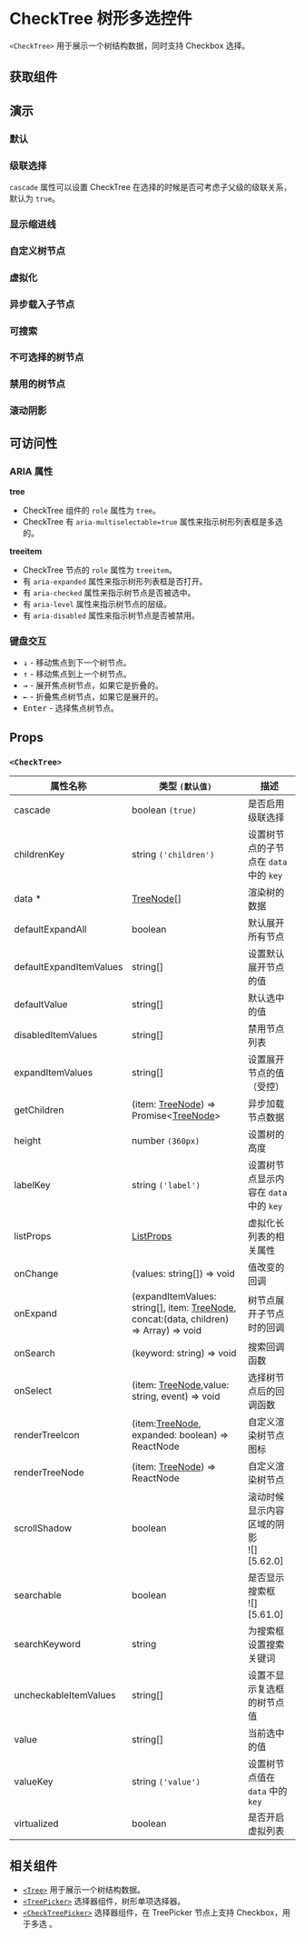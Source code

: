 # CheckTree 树形多选控件

`<CheckTree>` 用于展示一个树结构数据，同时支持 Checkbox 选择。

## 获取组件

<!--{include:<import-guide>}-->

## 演示

### 默认

<!--{include:`basic.md`}-->

### 级联选择

`cascade` 属性可以设置 CheckTree 在选择的时候是否可考虑子父级的级联关系，默认为 `true`。

<!--{include:`cascade.md`}-->

### 显示缩进线

<!--{include:`show-indent-line.md`}-->

### 自定义树节点

<!--{include:`custom.md`}-->

### 虚拟化

<!--{include:`virtualized.md`}-->

### 异步载入子节点

<!--{include:`async.md`}-->

### 可搜索

<!--{include:`searchable.md`}-->

### 不可选择的树节点

<!--{include:`uncheckable.md`}-->

### 禁用的树节点

<!--{include:`disabled.md`}-->

### 滚动阴影

<!--{include:`scroll-shadow.md`}-->

## 可访问性

### ARIA 属性

**tree**

- CheckTree 组件的 `role` 属性为 `tree`。
- CheckTree 有 `aria-multiselectable=true` 属性来指示树形列表框是多选的。

**treeitem**

- CheckTree 节点的 `role` 属性为 `treeitem`。
- 有 `aria-expanded` 属性来指示树形列表框是否打开。
- 有 `aria-checked` 属性来指示树节点是否被选中。
- 有 `aria-level` 属性来指示树节点的层级。
- 有 `aria-disabled` 属性来指示树节点是否被禁用。

### 键盘交互

- <kbd>↓</kbd> - 移动焦点到下一个树节点。
- <kbd>↑</kbd> - 移动焦点到上一个树节点。
- <kbd>→</kbd> - 展开焦点树节点，如果它是折叠的。
- <kbd>←</kbd> - 折叠焦点树节点，如果它是展开的。
- <kbd>Enter</kbd> - 选择焦点树节点。

## Props

### `<CheckTree>`

| 属性名称                | 类型 `(默认值)`                                                                                | 描述                                       |
| ----------------------- | ---------------------------------------------------------------------------------------------- | ------------------------------------------ |
| cascade                 | boolean `(true)`                                                                               | 是否启用级联选择                           |
| childrenKey             | string `('children')`                                                                          | 设置树节点的子节点在 `data` 中的 `key`     |
| data \*                 | [TreeNode][node][]                                                                             | 渲染树的数据                               |
| defaultExpandAll        | boolean                                                                                        | 默认展开所有节点                           |
| defaultExpandItemValues | string[]                                                                                       | 设置默认展开节点的值                       |
| defaultValue            | string[]                                                                                       | 默认选中的值                               |
| disabledItemValues      | string[]                                                                                       | 禁用节点列表                               |
| expandItemValues        | string[]                                                                                       | 设置展开节点的值（受控）                   |
| getChildren             | (item: [TreeNode][node]) => Promise&lt;[TreeNode][node]&gt;                                    | 异步加载节点数据                           |
| height                  | number `(360px)`                                                                               | 设置树的高度                               |
| labelKey                | string `('label')`                                                                             | 设置树节点显示内容在 `data` 中的 `key`     |
| listProps               | [ListProps][listprops]                                                                         | 虚拟化长列表的相关属性                     |
| onChange                | (values: string[]) => void                                                                     | 值改变的回调                               |
| onExpand                | (expandItemValues: string[], item: [TreeNode][node], concat:(data, children) => Array) => void | 树节点展开子节点时的回调                   |
| onSearch                | (keyword: string) => void                                                                      | 搜索回调函数                               |
| onSelect                | (item: [TreeNode][node],value: string, event) => void                                          | 选择树节点后的回调函数                     |
| renderTreeIcon          | (item:[TreeNode][node], expanded: boolean) => ReactNode                                        | 自定义渲染树节点图标                       |
| renderTreeNode          | (item: [TreeNode][node]) => ReactNode                                                          | 自定义渲染树节点                           |
| scrollShadow            | boolean                                                                                        | 滚动时候显示内容区域的阴影<br/>![][5.62.0] |
| searchable              | boolean                                                                                        | 是否显示搜索框<br/>![][5.61.0]             |
| searchKeyword           | string                                                                                         | 为搜索框设置搜索关键词                     |
| uncheckableItemValues   | string[]                                                                                       | 设置不显示复选框的树节点值                 |
| value                   | string[]                                                                                       | 当前选中的值                               |
| valueKey                | string `('value')`                                                                             | 设置树节点值在 `data` 中的 `key`           |
| virtualized             | boolean                                                                                        | 是否开启虚拟列表                           |

<!--{include:(_common/types/tree-node.md)}-->
<!--{include:(_common/types/list-props.md)}-->

## 相关组件

- [`<Tree>`](/zh/components/tree) 用于展示一个树结构数据。
- [`<TreePicker>`](/zh/components/tree-picker) 选择器组件，树形单项选择器。
- [`<CheckTreePicker>`](/zh/components/check-tree-picker) 选择器组件，在 TreePicker 节点上支持 Checkbox，用于多选 。

[listprops]: #code-ts-list-props-code
[node]: #code-ts-tree-node-code


